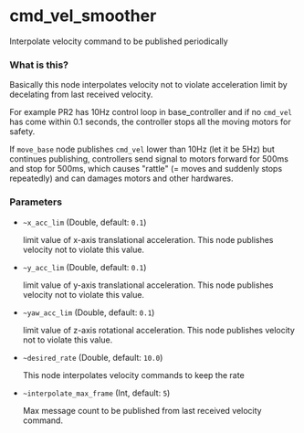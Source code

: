 cmd_vel_smoother
===============

Interpolate velocity command to be published periodically

### What is this?

Basically this node interpolates velocity not to violate acceleration limit by decelating from last received velocity.

For example PR2 has 10Hz control loop in base_controller and if no `cmd_vel` has come within 0.1 seconds, the controller stops all the moving motors for safety.

If `move_base` node publishes `cmd_vel` lower than 10Hz (let it be 5Hz) but continues publishing, controllers send signal to motors forward for 500ms and stop for 500ms, which causes "rattle" (= moves and suddenly stops repeatedly) and can damages motors and other hardwares.

### Parameters

* `~x_acc_lim` (Double, default: `0.1`)

  limit value of x-axis translational acceleration. This node publishes velocity not to violate this value.

* `~y_acc_lim` (Double, default: `0.1`)

  limit value of y-axis translational acceleration. This node publishes velocity not to violate this value.

* `~yaw_acc_lim` (Double, default: `0.1`)

  limit value of z-axis rotational acceleration. This node publishes velocity not to violate this value.

* `~desired_rate` (Double, default: `10.0`)

  This node interpolates velocity commands to keep the rate

* `~interpolate_max_frame` (Int, default: `5`)

  Max message count to be published from last received velocity command.
